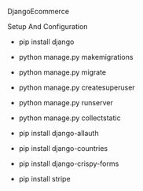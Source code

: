 DjangoEcommerce

Setup And Configuration

- pip install django
- python manage.py makemigrations
- python manage.py migrate
- python manage.py createsuperuser
- python manage.py runserver
- python manage.py collectstatic


- pip install django-allauth
- pip install django-countries
- pip install django-crispy-forms
- pip install stripe


